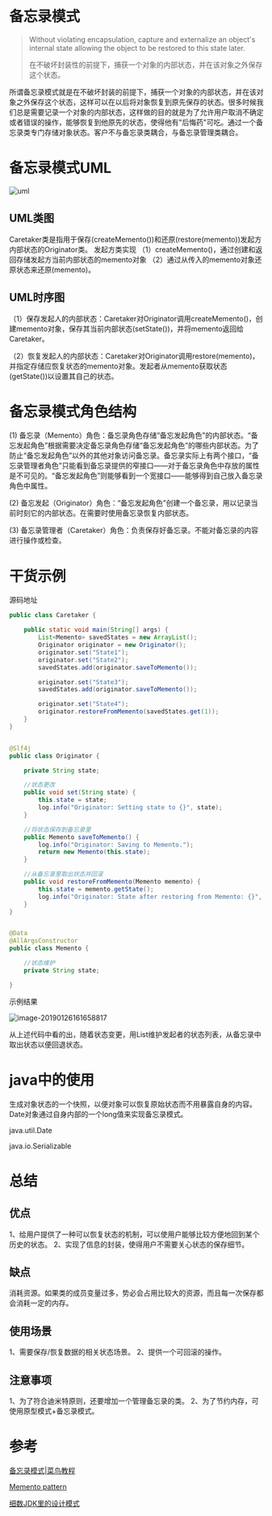 # 备忘录模式

>Without violating encapsulation, capture and externalize an object's internal state allowing the object to be restored to this state later.
>
>在不破坏封装性的前提下，捕获一个对象的内部状态，并在该对象之外保存这个状态。


所谓备忘录模式就是在不破坏封装的前提下，捕获一个对象的内部状态，并在该对象之外保存这个状态，这样可以在以后将对象恢复到原先保存的状态。很多时候我们总是需要记录一个对象的内部状态，这样做的目的就是为了允许用户取消不确定或者错误的操作，能够恢复到他原先的状态，使得他有"后悔药"可吃。通过一个备忘录类专门存储对象状态。客户不与备忘录类耦合，与备忘录管理类耦合。



# 备忘录模式UML

![uml](https://ws2.sinaimg.cn/large/006tNc79gy1fzjzi674u6j30iw06omxu.jpg)

## UML类图

Caretaker类是指用于保存(createMemento())和还原(restore(memento))发起方内部状态的Originator类。
发起方类实现
（1）createMemento()，通过创建和返回存储发起方当前内部状态的memento对象
（2）通过从传入的memento对象还原状态来还原(memento)。


## UML时序图

（1）保存发起人的内部状态：Caretaker对Originator调用createMemento()，创建memento对象，保存其当前内部状态(setState())，并将memento返回给Caretaker。

（2）恢复发起人的内部状态：Caretaker对Originator调用restore(memento)，并指定存储应恢复状态的memento对象。发起者从memento获取状态(getState())以设置其自己的状态。



# 备忘录模式角色结构

(1) 备忘录（Memento）角色：备忘录角色存储“备忘发起角色”的内部状态。“备忘发起角色”根据需要决定备忘录角色存储“备忘发起角色”的哪些内部状态。为了防止“备忘发起角色”以外的其他对象访问备忘录。备忘录实际上有两个接口，“备忘录管理者角色”只能看到备忘录提供的窄接口——对于备忘录角色中存放的属性是不可见的。“备忘发起角色”则能够看到一个宽接口——能够得到自己放入备忘录角色中属性。

(2) 备忘发起（Originator）角色：“备忘发起角色”创建一个备忘录，用以记录当前时刻它的内部状态。在需要时使用备忘录恢复内部状态。

(3) 备忘录管理者（Caretaker）角色：负责保存好备忘录。不能对备忘录的内容进行操作或检查。



# 干货示例

源码地址



```java
public class Caretaker {

​    public static void main(String[] args) {
​        List<Memento> savedStates = new ArrayList();
​        Originator originator = new Originator();
​        originator.set("State1");
​        originator.set("State2");
​        savedStates.add(originator.saveToMemento());

​        originator.set("State3");
​        savedStates.add(originator.saveToMemento());

​        originator.set("State4");
​        originator.restoreFromMemento(savedStates.get(1));
​    }
}


@Slf4j
public class Originator {

​    private String state;

​    //状态更改
​    public void set(String state) {
​        this.state = state;
​        log.info("Originator: Setting state to {}", state);
​    }

​    //将状态保存到备忘录里
​    public Memento saveToMemento() {
​        log.info("Originator: Saving to Memento.");
​        return new Memento(this.state);
​    }

​    //从备忘录里取出状态并回滚
​    public void restoreFromMemento(Memento memento) {
​        this.state = memento.getState();
​        log.info("Originator: State after restoring from Memento: {}", state);
​    }
}


@Data
@AllArgsConstructor
public class Memento {

​    //状态维护
​    private String state;

}

```



示例结果

![image-20190126161658817](https://ws1.sinaimg.cn/large/006tNc79gy1fzk24eet38j3258090gof.jpg)

从上述代码中看的出，随着状态变更，用List维护发起者的状态列表，从备忘录中取出状态以便回退状态。





# java中的使用

生成对象状态的一个快照，以便对象可以恢复原始状态而不用暴露自身的内容。Date对象通过自身内部的一个long值来实现备忘录模式。

java.util.Date

java.io.Serializable



# 总结

## **优点**

 1、给用户提供了一种可以恢复状态的机制，可以使用户能够比较方便地回到某个历史的状态。 2、实现了信息的封装，使得用户不需要关心状态的保存细节。

## **缺点**

消耗资源。如果类的成员变量过多，势必会占用比较大的资源，而且每一次保存都会消耗一定的内存。

## **使用场景** 

1、需要保存/恢复数据的相关状态场景。 2、提供一个可回滚的操作。

## **注意事项** 

1、为了符合迪米特原则，还要增加一个管理备忘录的类。 2、为了节约内存，可使用原型模式+备忘录模式。



# 参考

[备忘录模式|菜鸟教程](http://www.runoob.com/design-pattern/memento-pattern.html)

[Memento pattern](https://en.wikipedia.org/wiki/Memento_pattern)

[细数JDK里的设计模式](https://www.cnblogs.com/tinyking/p/5938547.html)